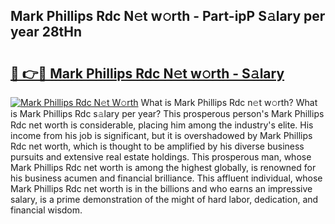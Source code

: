 ## Mark Phillips Rdc N𝚎t w𝚘rth - Part-ipP S𝚊lary per year 28tHn

# <h2><a href="http://gc3wq49.nevu.top/?p=Mark+Phillips+Rdc">🔗 👉🔴 Mark Phillips Rdc N𝚎t w𝚘rth - S𝚊lary</a></h2>

[![Mark Phillips Rdc N𝚎t W𝚘rth](https://i.imgur.com/Oavwk0R.jpeg)](http://gc3wq49.nevu.top/?p=Mark+Phillips+Rdc)
What is Mark Phillips Rdc n𝚎t w𝚘rth? What is Mark Phillips Rdc s𝚊lary per year?
This prosperous person's Mark Phillips Rdc net worth is considerable, placing him among the industry's elite. His income from his job is significant, but it is overshadowed by Mark Phillips Rdc net worth, which is thought to be amplified by his diverse business pursuits and extensive real estate holdings. This prosperous man, whose Mark Phillips Rdc net worth is among the highest globally, is renowned for his business acumen and financial brilliance. This affluent individual, whose Mark Phillips Rdc net worth is in the billions and who earns an impressive salary, is a prime demonstration of the might of hard labor, dedication, and financial wisdom.
